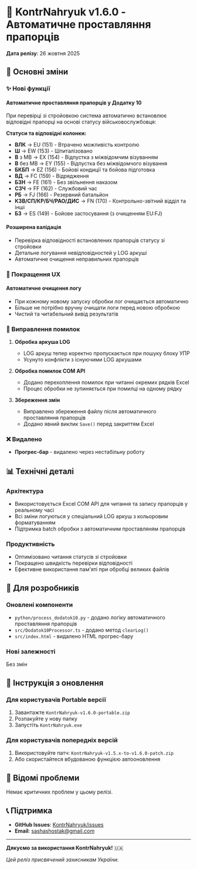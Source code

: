 # 🎉 KontrNahryuk v1.6.0 - Автоматичне проставляння прапорців

**Дата релізу**: 26 жовтня 2025

## 🌟 Основні зміни

### ✨ Нові функції

#### Автоматичне проставляння прапорців у Додатку 10
При перевірці зі стройовкою система автоматично встановлює відповідні прапорці на основі статусу військовослужбовця:

**Статуси та відповідні колонки:**
- **ВЛК** → EU (151) - Втрачено можливість контролю
- **Ш** → EW (153) - Шпиталізовано
- **В** з МВ → EX (154) - Відпустка з міжвідомчим візуванням
- **В** без МВ → EY (155) - Відпустка без міжвідомчого візування
- **БКБП** → EZ (156) - Бойові кондиції та бойова підготовка
- **ВД** → FC (159) - Відрядження
- **БЗН** → FE (161) - Без звільнення наказом
- **СЗЧ** → FF (162) - Службовий час
- **РБ** → FJ (166) - Резервний батальйон
- **КЗВ/СП/КР/БЧ/РАО/ДИС** → FN (170) - Контрольно-звітний відділ та інші
- **БЗ** → ES (149) - Бойове застосування (з очищенням EU:FJ)

#### Розширена валідація
- Перевірка відповідності встановлених прапорців статусу зі стройовки
- Детальне логування невідповідностей у LOG аркуші
- Автоматичне очищення неправильних прапорців

### 🧹 Покращення UX

#### Автоматичне очищення логу
- При кожному новому запуску обробки лог очищається автоматично
- Більше не потрібно вручну очищати логи перед новою обробкою
- Чистий та читабельний вивід результатів

### 🐛 Виправлення помилок

1. **Обробка аркуша LOG**
   - LOG аркуш тепер коректно пропускається при пошуку блоку УПР
   - Усунуто конфлікти з існуючими LOG аркушами

2. **Обробка помилок COM API**
   - Додано перехоплення помилок при читанні окремих рядків Excel
   - Процес обробки не зупиняється при помилці на одному рядку

3. **Збереження змін**
   - Виправлено збереження файлу після автоматичного проставляння прапорців
   - Додано явний виклик `Save()` перед закриттям Excel

### ❌ Видалено

- **Прогрес-бар** - видалено через нестабільну роботу

## 📊 Технічні деталі

### Архітектура
- Використовується Excel COM API для читання та запису прапорців у реальному часі
- Всі зміни логуються у спеціальний LOG аркуш з кольоровим форматуванням
- Підтримка batch обробки з автоматичним проставляням прапорців

### Продуктивність
- Оптимізовано читання статусів зі стройовки
- Покращено швидкість перевірки відповідності
- Ефективне використання пам'яті при обробці великих файлів

## 🔧 Для розробників

### Оновлені компоненти
- `python/process_dodatok10.py` - додано логіку автоматичного проставляння прапорців
- `src/Dodatok10Processor.ts` - додано метод `clearLog()`
- `src/index.html` - видалено HTML прогрес-бару

### Нові залежності
Без змін

## 📝 Інструкція з оновлення

### Для користувачів Portable версії
1. Завантажте `KontrNahryuk-v1.6.0-portable.zip`
2. Розпакуйте у нову папку
3. Запустіть `KontrNahryuk.exe`

### Для користувачів попередніх версій
1. Використовуйте патч: `KontrNahryuk-v1.5.x-to-v1.6.0-patch.zip`
2. Або скористайтеся вбудованою функцією автооновлення

## 🐛 Відомі проблеми

Немає критичних проблем у цьому релізі.

## 📞 Підтримка

- **GitHub Issues**: [KontrNahryuk/issues](https://github.com/sashashostak/KontrNahryuk/issues)
- **Email**: sashashostak@gmail.com

---

**Дякуємо за використання KontrNahryuk!** 🇺🇦

*Цей реліз присвячений захисникам України.*
